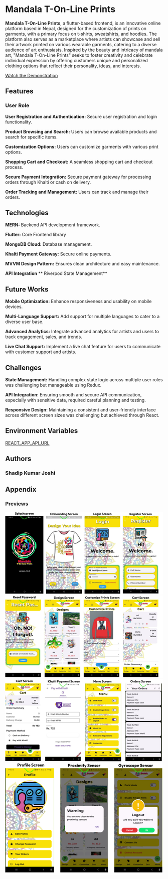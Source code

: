 # Mandala T-On-Line Prints
**Mandala T-On-Line Prints**, a flutter-based frontend, is an innovative online platform based in Nepal, designed for the customization of prints on garments, with a primary focus on t-shirts, sweatshirts, and hoodies. The platform also serves as a marketplace where artists can showcase and sell their artwork printed on various wearable garments, catering to a diverse audience of art enthusiasts. Inspired by the beauty and intricacy of mandala art, "Mandala T-On-Line Prints" seeks to foster creativity and celebrate individual expression by offering customers unique and personalized clothing options that reflect their personality, ideas, and interests.

[Watch the Demonstration](https://youtu.be/D5ouUi3uEBE)

## Features
### User Role
**User Registration and Authentication:** Secure user registration and login functionality.

**Product Browsing and Search:** Users can browse available products and search for specific items.

**Customization Options:** Users can customize garments with various print options.

**Shopping Cart and Checkout:** A seamless shopping cart and checkout process.

**Secure Payment Integration:** Secure payment gateway for processing orders through Khalti or cash on delivery.

**Order Tracking and Management:** Users can track and manage their orders.

## Technologies
**MERN:** Backend API development framework.

**Flutter:** Core Frontend library

**MongoDB Cloud:** Database management.

**Khalti Payment Gateway:** Secure online payments.

**MVVM Design Pattern:** Ensures clean architecture and easy maintenance.

**API Integration**
** Riverpod State Management**


## Future Works
**Mobile Optimization:** Enhance responsiveness and usability on mobile devices.

**Multi-Language Support:** Add support for multiple languages to cater to a diverse user base.

**Advanced Analytics:** Integrate advanced analytics for artists and users to track engagement, sales, and trends.

**Live Chat Support:** Implement a live chat feature for users to communicate with customer support and artists.

## Challenges
**State Management:** Handling complex state logic across multiple user roles was challenging but manageable using Redux.

**API Integration:** Ensuring smooth and secure API communication, especially with sensitive data, required careful planning and testing.

**Responsive Design:** Maintaining a consistent and user-friendly interface across different screen sizes was challenging but achieved through React.

## Environment Variables
[REACT_APP_API_URL](https://github.com/st6003/backend-seca-ShadipKumarJoshi.git)

## Authors
### Shadip Kumar Joshi

## Appendix
### Previews
![i](./images/1.jpg)
![2](./images/2.jpg)
![3](./images/3.jpg)
![4](./images/4.png)




